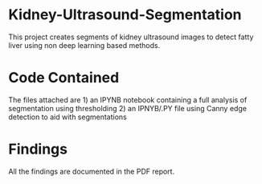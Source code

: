 # Kidney-Ultrasound-Segmentation

This project creates segments of kidney ultrasound images to detect fatty liver using non deep learning based methods.

# Code Contained

The files attached are 1) an IPYNB notebook containing a full analysis of segmentation using thresholding 2) an IPNYB/.PY file using Canny edge detection to aid with segmentations

# Findings

All the findings are documented in the PDF report.
